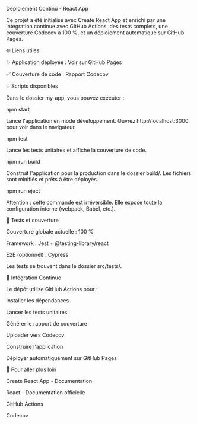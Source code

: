 Deploiement Continu - React App

Ce projet a été initialisé avec Create React App et enrichi par une intégration continue avec GitHub Actions, des tests complets, une couverture Codecov à 100 %, et un déploiement automatique sur GitHub Pages.

🌐 Liens utiles

✨ Application déployée : Voir sur GitHub Pages

✅ Couverture de code : Rapport Codecov

💡 Scripts disponibles

Dans le dossier my-app, vous pouvez exécuter :

npm start

Lance l'application en mode développement.
Ouvrez http://localhost:3000 pour voir dans le navigateur.

npm test

Lance les tests unitaires et affiche la couverture de code.

npm run build

Construit l'application pour la production dans le dossier build/.
Les fichiers sont minifiés et prêts à être déployés.

npm run eject

Attention : cette commande est irréversible.
Elle expose toute la configuration interne (webpack, Babel, etc.).

🧰 Tests et couverture

Couverture globale actuelle : 100 %

Framework : Jest + @testing-library/react

E2E (optionnel) : Cypress

Les tests se trouvent dans le dossier src/tests/.

🚀 Intégration Continue

Le dépôt utilise GitHub Actions pour :

Installer les dépendances

Lancer les tests unitaires

Générer le rapport de couverture

Uploader vers Codecov

Construire l'application

Déployer automatiquement sur GitHub Pages

📖 Pour aller plus loin

Create React App - Documentation

React - Documentation officielle

GitHub Actions

Codecov